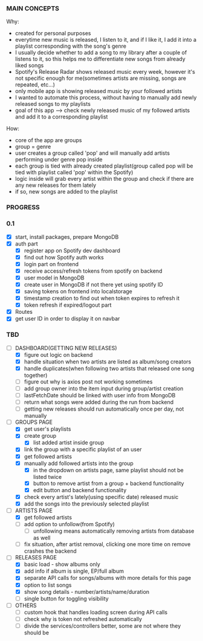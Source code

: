 ### MAIN CONCEPTS

Why:
- created for personal purposes
- everytime new music is released, I listen to it, and if I like it, I add it into a playlist corresponding with the song's genre
- I usually decide whether to add a song to my library after a couple of listens to it, so this helps me to differentiate new songs from already liked songs
- Spotify's Release Radar shows released music every week, however it's not specific enough for me(sometimes artists are missing, songs are repeated, etc...)
- only mobile app is showing released music by your followed artists
- I wanted to automate this process, without having to manually add newly released songs to my playlists
- goal of this app --> check newly released music of my followed artists and add it to a corresponding playlist

How:
- core of the app are groups
- group = genre
- user creates a group called 'pop' and will manually add artists performing under genre pop inside
- each group is tied with already created playlist(group called pop will be tied with playlist called 'pop' within the Spotify)
- logic inside will grab every artist within the group and check if there are any new releases for them lately
- if so, new songs are added to the playlist

### PROGRESS

### 0.1

- [x] start, install packages, prepare MongoDB
- [x] auth part
  - [x] register app on Spotify dev dashboard
  - [x] find out how Spotify auth works
  - [x] login part on frontend
  - [x] receive access/refresh tokens from spotify on backend
  - [x] user model in MongoDB
  - [x] create user in MongoDB if not there yet using spotify ID
  - [x] saving tokens on frontend into localstorage
  - [x] timestamp creation to find out when token expires to refresh it
  - [x] token refresh if expired/logout part
- [x] Routes
- [x] get user ID in order to display it on navbar

### TBD

- [ ] DASHBOARD(GETTING NEW RELEASES)
  - [x] figure out logic on backend
  - [x] handle situation when two artists are listed as album/song creators
  - [x] handle duplicates(when following two artists that released one song together)
  - [ ] figure out why is axios post not working sometimes
  - [ ] add group owner into the item input during group/artist creation
  - [ ] lastFetchDate should be linked with user info from MongoDB
  - [ ] return what songs were added during the run from backend
  - [ ] getting new releases should run automatically once per day, not manually

- [ ] GROUPS PAGE
  - [x] get user's playlists
  - [x] create group
    - [x] list added artist inside group 
  - [x] link the group with a specific playlist of an user
  - [x] get followed artists
  - [x] manually add followed artists into the group
    - [x] in the dropdown on artists page, same playlist should not be listed twice
    - [x] button to remove artist from a group + backend functionality
    - [x] edit button and backend functionality
  - [x] check every artist's lately(using specific date) released music
  - [x] add the songs into the previously selected playlist

- [ ] ARTISTS PAGE
  - [x] get followed artists
  - [ ] add option to unfollow(from Spotify)
    - [ ] unfollowing means automatically removing artists from database as well
  - [ ] fix situation, after artist removal, clicking one more time on remove crashes the backend

- [ ] RELEASES PAGE
  - [x] basic load - show albums only
  - [x] add info if album is single, EP/full album
  - [x] separate API calls for songs/albums with more details for this page
  - [x] option to list songs
  - [x] show song details - number/artists/name/duration
  - [ ] single button for toggling visibility

- [ ] OTHERS
  - [ ] custom hook that handles loading screen during API calls
  - [ ] check why is token not refreshed automatically
  - [ ] divide the services/controllers better, some are not where they should be